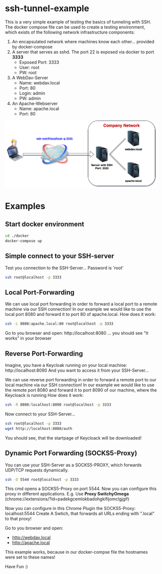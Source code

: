# ssh-tunnel-example

This is a very simple example of testing the basics of tunneling with SSH.
The docker compose file can be used to create a testing environment, which exists of the following network infrastructure components:

1. An encapsulated network where machines know each other... provided by docker-compose
1. A server that serves as sshd. The port 22 is exposed via docker to port **3333**
   * Exposed Port: 3333
   * User: root
   * PW: root
2. A WebDav-Server
   * Name: webdav.local
   * Port: 80
   * Login: admin
   * PW: admin
3. An Apache-Webserver
   * Name: apache.local
   * Port: 80

![alt text](./ssh-example.png "Logo Title Text 1")

# Examples
## Start docker environment
```Bash
cd ./docker
docker-compose up
```
## Simple connect to your SSH-server
Test you connection to the SSH-Server... Password is 'root'
```Bash
ssh root@localhost -p 3333
```
## **L**ocal Port-Forwarding
We can use local port forwarding in order to forward a local port to a remote machine via our SSH connection! In our example we would like to use the local port 8080 and forward it to port 80 of apache.local.
How does it work:

```Bash
ssh -L 8080:apache.local:80 root@localhost -p 3333
```
Go to you browser and open: http://localhost:8080 ... you should see "It works" in your browser

## **R**everse Port-Forwarding
Imagine, you have a Keycloak running on your local machine: http://localhost:8090 And you want to access it from your SSH-Server...

We can use reverse port forwarding in order to forward a remote port to our local machine via our SSH connection! In our example we would like to use the remote port 8080 and forward it to port 8090 of our machine, where the Keycloack is running
How does it work:

```Bash
ssh -R 8080:localhost:8090 root@localhost -p 3333
```
Now connect to your SSH-Server...
```Bash
ssh root@localhost -p 3333
wget http://localhost:8080/auth
```
You should see, that the startpage of Keycloack will be downloaded!

## **D**ynamic Port Forwarding (SOCKS5-Proxy)
You can use your SSH-Server as a SOCKS5-PROXY, which forwards UDP/TCP requests dynamically.
```Bash
ssh -D 5544 root@localhost -p 3333
```
This cmd opens a SOCKS5-Proxy on port 5544. Now you can configure this proxy in different applications. E.g. Use **Proxy SwitchyOmega** (chrome://extensions/?id=padekgcemlokbadohgkifijomclgjgif)

Now you can configure in this Chrome Plugin the SOCKS5-Proxy: localhost:5544
Create A Swtich, that forwards all URLs ending with ".local" to that proxy!

Go to you browser and open:
* http://webdav.local
* http://apache.local

This example works, because in our docker-compse file the hostnames were set to these names!

Have Fun :)